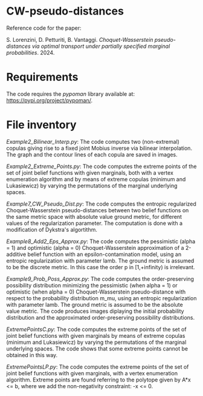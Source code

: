 # CW-pseudo-distances

Reference code for the paper:
    
S. Lorenzini, D. Petturiti, B. Vantaggi.
_Choquet-Wasserstein pseudo-distances via optimal transport under partially specified marginal probabilities_. 2024.

# Requirements
The code requires the *pypoman* library available at: https://pypi.org/project/pypoman/.

# File inventory
_Example2_Bilinear_Interp.py_: The code computes two (non-extremal) copulas giving rise to a fixed 
joint Mobius inverse via bilinear interpolation. The graph and the contour 
lines of each copula are saved in images.

_Example2_Extreme_Points.py_: The code computes the extreme points of the set of joint belief
functions with given marginals, both with a vertex enumeration algorithm and
by means of extreme copulas (minimum and Lukasiewicz) by varying the
permutations of the marginal underlying spaces.

_Example7_CW_Pseudo_Dist.py_: The code computes the entropic regularized Choquet-Wasserstein 
pseudo-distances between two belief functions on the same metric space
with absolute value ground metric, for different values of the regularization
parameter. The computation is done with a modification of Dykstra's algortithm.

_Example8_Add2_Eps_Approx.py_: The code computes the pessimistic (alpha = 1) and optimistic 
(alpha = 0) Choquet-Wasserstein approximation of a 2-additive belief function
with an epsilon-contamination model, using an entropic regularization with 
parameter lamb. The ground metric is assumed to be the discrete metric.
In this case the order p in [1,+infinity) is irrelevant.

_Example9_Prob_Poss_Approx.py_: The code computes the order-preserving possibility distribution 
minimizing the pessimistic (when alpha = 1) or optimistic (when alpha = 0) 
Choquet-Wasserstein pseudo-distance with respect to the probability
distribution m_mu, using an entropic regularization with parameter lamb.
The ground metric is assumed to be the absolute value metric.
The code produces images diplaying the initial probability distribution and
the approximated order-preserving possibility distributions.

_ExtremePointsC.py_: The code computes the extreme points of the set of joint belief
functions with given marginals by means of extreme copulas (minimum and 
Lukasiewicz) by varying the permutations of the marginal underlying spaces.
The code shows that some extreme points cannot be obtained in this way.

_ExtremePointsLP.py_: The code computes the extreme points of the set of joint belief
functions with given marginals, with a vertex enumeration algorithm.
Extreme points are found referring to the polytope given by A*x <= b, where we
add the non-negativity constraint: -x <= 0.

